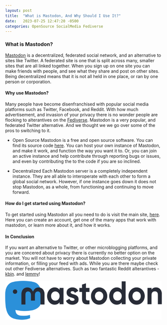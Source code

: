 ```yaml
---
layout: post
title:  "What is Mastodon, And Why Should I Use It?"
date:   2023-07-25 12:47:20 -0500
categories: OpenSource SocialMedia Fediverse
---
```

### What is Mastodon?
[Mastodon](https://joinmastodon.org/) is a decentralized, federated social network, and an alternative to sites like Twitter. A federated site is one that is split across many, smaller sites that are all linked together. When you sign up on one site you can make friends with people, and see what they share and post on other sites. Being decentralized means that it is not all held in one place, or ran by one person or corporation.

#### Why use Mastodon?
Many people have become disenfranchised with popular social media platforms such as Twitter, Facebook, and Reddit. With how much advertisement, and invasion of your privacy there is no wonder people are flocking to alterantives on the [Fediverse](https://www.fediverse.to/). Mastodon is a very popular, and federated Twitter alternative. And we thought we we go over some of the pros to switching to it.

- Open Source
Mastodon is a free and open source software. You can find its source code [here](https://github.com/mastodon/mastodon). You can host your own instance of Mastodon, and make it work, and function the way you want it to. Or, you can join an active instance and help contribute through reporting bugs or issues, and even by contributing the to the code if you are so inclined.

- Decentralized
Each Mastodon server is a completely independent instance. They are all able to interoperate with each other to form a global social network. However, if one instance goes down it does not stop Mastodon, as a whole, from functioning and continuing to move forward.

#### How do I get started using Mastodon?
To get started using Mastodon all you need to do is visit the main site, [here](https://joinmastodon.org). Here you can create an account, get one of the many apps that work with mastodon, or learn more about it, and how it works.

#### In Conclusion
If you want an alternative to Twitter, or other microblogging platforms, and you are concered about privacy there is currently no better option on the market. You will not have to worry about Mastodon collecting your private information, or filling your feed with ads. While you are there maybe check out other Fediverse alternatives. Such as two fantastic Reddit alterantives -[kbin](https://kbin.pub/). and [lemmy](https://join-lemmy.org/)!

[![Alt text](/assets/images/mastodon-logo.png)](https://joinmastodon.org)
